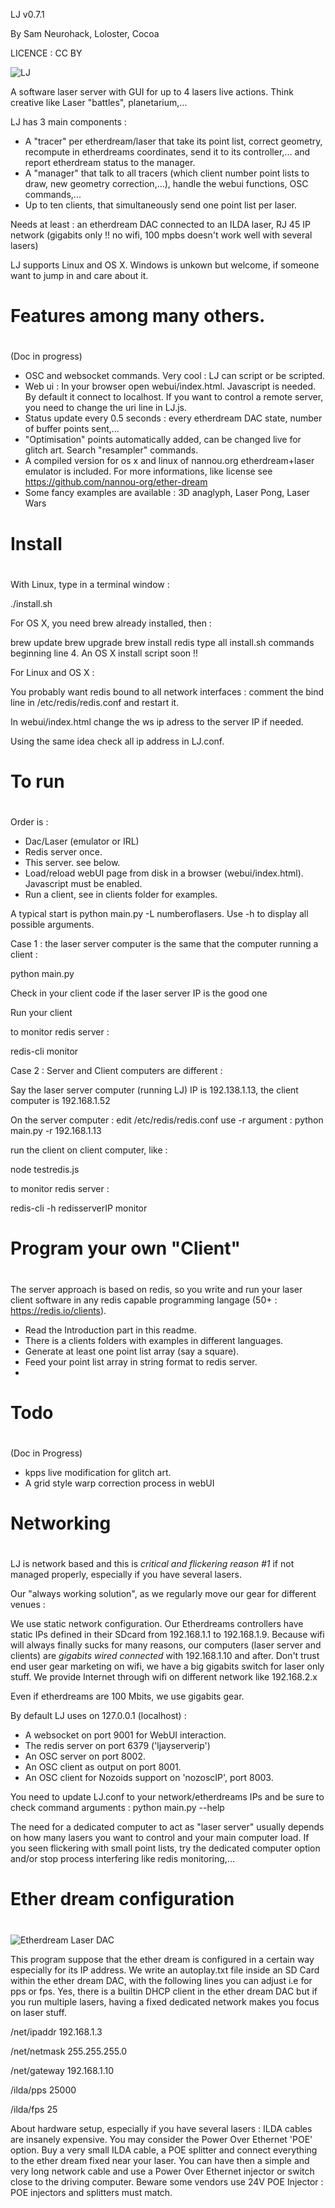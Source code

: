 LJ v0.7.1

By Sam Neurohack, Loloster, Cocoa

LICENCE : CC BY


![LJ](http://www.teamlaser.fr/thsf/images/fulls/THSF9-33.jpg)

A software laser server with GUI for up to 4 lasers live actions. Think creative like Laser "battles", planetarium,... 

LJ has 3 main components : 

- A "tracer" per etherdream/laser that take its point list, correct geometry, recompute in etherdreams coordinates, send it to its controller,... and report etherdream status to the manager.
- A "manager" that talk to all tracers (which client number point lists to draw, new geometry correction,...), handle the webui functions, OSC commands,...
- Up to ten clients, that simultaneously send one point list per laser.

Needs at least : an etherdream DAC connected to an ILDA laser, RJ 45 IP network (gigabits only !!  no wifi, 100 mpbs doesn't work well with several lasers)

LJ supports Linux and OS X. Windows is unkown but welcome, if someone want to jump in and care about it.



#
# Features among many others.
# 

(Doc in progress)

- OSC and websocket commands. Very cool : LJ can script or be scripted.
- Web ui : In your browser open webui/index.html. Javascript is needed. By default it connect to localhost. If you want to control a remote server, you need to change the uri line in LJ.js.
- Status update every 0.5 seconds : every etherdream DAC state, number of buffer points sent,...
- "Optimisation" points automatically added, can be changed live for glitch art. Search "resampler" commands.
- A compiled version for os x and linux of nannou.org etherdream+laser emulator is included. For more informations, like license see https://github.com/nannou-org/ether-dream
- Some fancy examples are available : 3D anaglyph, Laser Pong, Laser Wars 



#
# Install 
#

With Linux, type in a terminal window :

./install.sh

For OS X, you need brew already installed, then :

brew update
brew upgrade
brew install redis
type all install.sh commands beginning line 4. An OS X install script soon !!

For Linux and OS X :

You probably want redis bound to all network interfaces : comment the bind line in /etc/redis/redis.conf and restart it.

In webui/index.html change the ws ip adress to the server IP if needed.

Using the same idea check all ip address in LJ.conf.



#
# To run
#

Order is :

- Dac/Laser (emulator or IRL)
- Redis server once.
- This server. see below.
- Load/reload webUI page from disk in a browser (webui/index.html). Javascript must be enabled.
- Run a client, see in clients folder for examples.


A typical start is python main.py -L numberoflasers. Use -h to display all possible arguments. 

Case 1 : the laser server computer is the same that the computer running a client :

python main.py

Check in your client code if the laser server IP is the good one

Run your client

to monitor redis server :

redis-cli monitor


Case 2 : Server and Client computers are different :


Say the laser server computer (running LJ) IP is 192.138.1.13, the client computer is 192.168.1.52 

On the server computer :
edit /etc/redis/redis.conf
use -r argument :
python main.py -r 192.168.1.13

run the client on client computer, like :

node testredis.js

to monitor redis server :

redis-cli -h redisserverIP monitor



#
# Program your own "Client" 
#


The server approach is based on redis, so you write and run your laser client software in any redis capable programming langage (50+ : https://redis.io/clients).

- Read the Introduction part in this readme.
- There is a clients folders with examples in different languages.
- Generate at least one point list array (say a square). 
- Feed your point list array in string format to redis server.
- 


#
# Todo
#

(Doc in Progress)

- kpps live modification for glitch art.
- A grid style warp correction process in webUI


#
# Networking
#


LJ is network based and this is *critical and flickering reason #1* if not managed properly, especially if you have several lasers.

Our "always working solution", as we regularly move our gear for different venues :

We use static network configuration. Our Etherdreams controllers have static IPs defined in their SDcard from 192.168.1.1 to 192.168.1.9. Because wifi will always finally sucks for many reasons, our computers (laser server and clients) are *gigabits wired connected* with 192.168.1.10 and after. Don't trust end user gear marketing on wifi, we have a big gigabits switch for laser only stuff. We provide Internet through wifi on different network like 192.168.2.x

Even if etherdreams are 100 Mbits, we use gigabits gear.


By default LJ uses on 127.0.0.1 (localhost) :

- A websocket on port 9001 for WebUI interaction.
- The redis server on port 6379 ('ljayserverip')
- An OSC server on port 8002.
- An OSC client as output on port 8001.
- An OSC client for Nozoids support on 'nozoscIP', port 8003.

You need to update LJ.conf to your network/etherdreams IPs and be sure to check command arguments : python main.py --help

The need for a dedicated computer to act as "laser server" usually depends on how many lasers you want to control and your main computer load. If you seen flickering with small point lists, try the dedicated computer option and/or stop process interfering like redis monitoring,...



# 
# Ether dream configuration
#

![Etherdream Laser DAC](https://www.ether-dream.com/ed2-external.jpg)

This program suppose that the ether dream is configured in a certain way especially for its IP address. We write an autoplay.txt file inside an SD Card within the ether dream DAC, with the following lines you can adjust i.e for pps or fps. Yes, there is a builtin DHCP client in the ether dream DAC but if you run multiple lasers, having a fixed dedicated network makes you focus on laser stuff.

/net/ipaddr 192.168.1.3

/net/netmask 255.255.255.0

/net/gateway 192.168.1.10

/ilda/pps 25000

/ilda/fps 25

About hardware setup, especially if you have several lasers : ILDA cables are insanely expensive. You may consider the Power Over Ethernet 'POE' option. Buy a very small ILDA cable, a POE splitter and connect everything to the ether dream fixed near your laser. You can have then a simple and very long network cable and use a Power Over Ethernet injector or switch close to the driving computer. Beware some vendors use 24V POE Injector : POE injectors and splitters must match.
